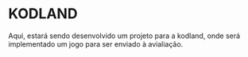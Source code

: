 # KODLAND
Aqui, estará sendo desenvolvido um projeto para a kodland, onde será implementado um jogo para ser enviado à avialiação.
